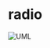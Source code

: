 # radio

![UML](https://uml.nmarier.com/svg/5Sd13O0m243HLNG0ozrjAYLAGg416jUtNjxX_vqLPJQQBjkJEU84k3cbNWMjGw_Ev8So6dXj_Fkk6aaEpIB-YwP88zaKPfSo5Xy0)